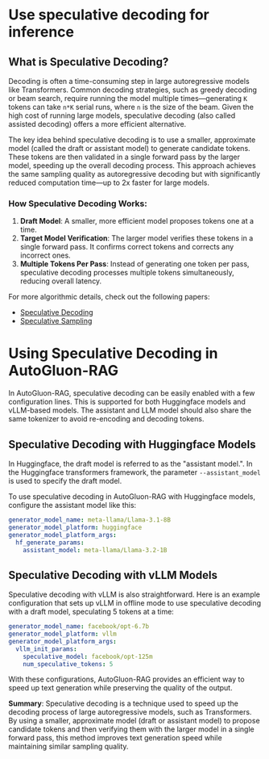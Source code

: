 
# Use speculative decoding for inference

## What is Speculative Decoding?
Decoding is often a time-consuming step in large autoregressive models like Transformers. Common decoding strategies, such as greedy decoding or beam search, require running the model multiple times—generating `K` tokens can take `n*K` serial runs, where `n` is the size of the beam. Given the high cost of running large models, speculative decoding (also called assisted decoding) offers a more efficient alternative.

The key idea behind speculative decoding is to use a smaller, approximate model (called the draft or assistant model) to generate candidate tokens. These tokens are then validated in a single forward pass by the larger model, speeding up the overall decoding process. This approach achieves the same sampling quality as autoregressive decoding but with significantly reduced computation time—up to 2x faster for large models.

### How Speculative Decoding Works:
1. **Draft Model**: A smaller, more efficient model proposes tokens one at a time.
2. **Target Model Verification**: The larger model verifies these tokens in a single forward pass. It confirms correct tokens and corrects any incorrect ones.
3. **Multiple Tokens Per Pass**: Instead of generating one token per pass, speculative decoding processes multiple tokens simultaneously, reducing overall latency.

For more algorithmic details, check out the following papers:
- [Speculative Decoding](https://arxiv.org/abs/2211.17192)
- [Speculative Sampling](https://arxiv.org/abs/2302.01318)

# Using Speculative Decoding in AutoGluon-RAG

In AutoGluon-RAG, speculative decoding can be easily enabled with a few configuration lines. This is supported for both Huggingface models and vLLM-based models. The assistant and LLM model should also share the same tokenizer to avoid re-encoding and decoding tokens.

## Speculative Decoding with Huggingface Models

In Huggingface, the draft model is referred to as the "assistant model.". In the Huggingface transformers framework, the parameter `--assistant_model` is used to specify the draft model.

To use speculative decoding in AutoGluon-RAG with Huggingface models, configure the assistant model like this:

```yaml
generator_model_name: meta-llama/Llama-3.1-8B
generator_model_platform: huggingface
generator_model_platform_args:
  hf_generate_params:
    assistant_model: meta-llama/Llama-3.2-1B
```

## Speculative Decoding with vLLM Models

Speculative decoding with vLLM is also straightforward. Here is an example configuration that sets up vLLM in offline mode to use speculative decoding with a draft model, speculating 5 tokens at a time:

```yaml
generator_model_name: facebook/opt-6.7b
generator_model_platform: vllm
generator_model_platform_args:
  vllm_init_params:
    speculative_model: facebook/opt-125m
    num_speculative_tokens: 5
```

With these configurations, AutoGluon-RAG provides an efficient way to speed up text generation while preserving the quality of the output.

**Summary**: Speculative decoding is a technique used to speed up the decoding process of large autoregressive models, such as Transformers. By using a smaller, approximate model (draft or assistant model) to propose candidate tokens and then verifying them with the larger model in a single forward pass, this method improves text generation speed while maintaining similar sampling quality. 